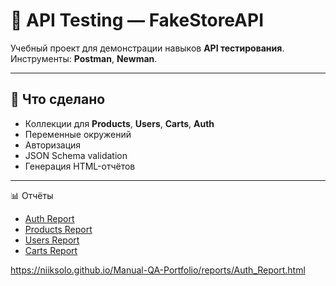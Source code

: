 # 🧪 API Testing — FakeStoreAPI

Учебный проект для демонстрации навыков **API тестирования**.  
Инструменты: **Postman**, **Newman**.

---

## 📌 Что сделано
- Коллекции для **Products**, **Users**, **Carts**, **Auth**  
- Переменные окружений   
- Авторизация  
- JSON Schema validation  
- Генерация HTML-отчётов

---

📊 Отчёты
- [Auth Report](https://niiksolo.github.io/Manual-QA-Portfolio/reports/Auth_Report.html)
- [Products Report](https://niiksolo.github.io/Manual-QA-Portfolio/reports/Products_Report.html)
- [Users Report](https://niiksolo.github.io/Manual-QA-Portfolio/reports/Users_Report.html)
- [Carts Report](https://niiksolo.github.io/Manual-QA-Portfolio/reports/Carts_Report.html)

https://niiksolo.github.io/Manual-QA-Portfolio/reports/Auth_Report.html
